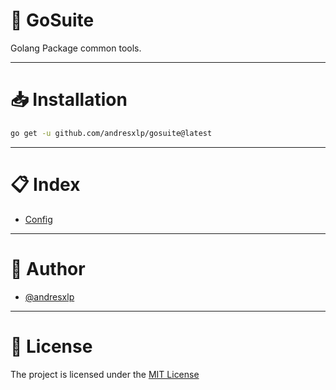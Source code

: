 # 🧰 GoSuite

Golang Package common tools.

---

# 📥 Installation
```bash
go get -u github.com/andresxlp/gosuite@latest
```

---

# 📋 Index
- [Config](./config/README.md)

---

# 🙋 Author

- [@andresxlp](https://www.github.com/andresxlp)

---

# 🔏 License

The project is licensed under the [MIT License](https://choosealicense.com/licenses/mit/)
